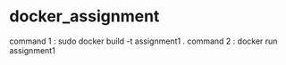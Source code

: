 # docker_assignment

command 1 : sudo docker build -t assignment1 . 
command 2 : docker run assignment1
